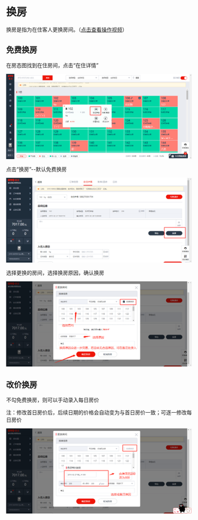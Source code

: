# 换房

换房是指为在住客人更换房间。（[点击查看操作视频](http://v.qq.com/x/page/z0844tqpqa9.html)）

## 免费换房

在房态图找到在住房间，点击“在住详情”

![](../../.gitbook/assets/image%20%28185%29.png)

点击“换房”--默认免费换房

![](../../.gitbook/assets/image%20%2871%29.png)

选择更换的房间，选择换房原因，确认换房

![](../../.gitbook/assets/image%20%2848%29.png)

## 改价换房

不勾免费换房，则可以手动录入每日房价

注：修改首日房价后，后续日期的价格会自动变为与首日房价一致；可逐一修改每日房价

![](../../.gitbook/assets/image%20%2869%29.png)

